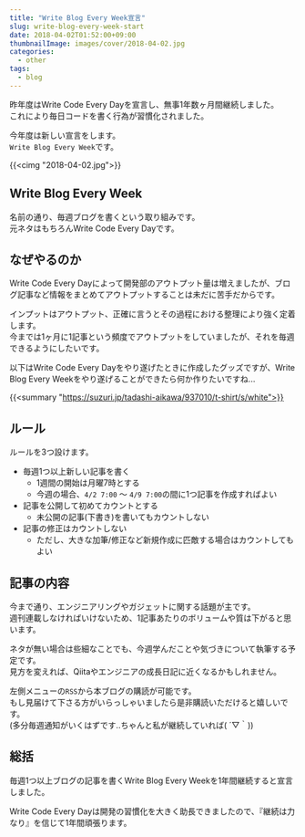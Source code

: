 ```yaml
---
title: "Write Blog Every Week宣言"
slug: write-blog-every-week-start
date: 2018-04-02T01:52:00+09:00
thumbnailImage: images/cover/2018-04-02.jpg
categories:
  - other
tags:
  - blog
---
```


昨年度はWrite Code Every Dayを宣言し、無事1年数ヶ月間継続しました。  
これにより毎日コードを書く行為が習慣化されました。

今年度は新しい宣言をします。  
`Write Blog Every Week`です。

<!--more-->

{{<cimg "2018-04-02.jpg">}}

<!--toc-->


Write Blog Every Week
---------------------

名前の通り、毎週ブログを書くという取り組みです。  
元ネタはもちろんWrite Code Every Dayです。


なぜやるのか
------------

Write Code Every Dayによって開発部のアウトプット量は増えましたが、ブログ記事など情報をまとめてアウトプットすることは未だに苦手だからです。

インプットはアウトプット、正確に言うとその過程における整理により強く定着します。  
今までは1ヶ月に1記事という頻度でアウトプットをしていましたが、それを毎週できるようにしたいです。

以下はWrite Code Every Dayをやり遂げたときに作成したグッズですが、Write Blog Every Weekをやり遂げることができたら何か作りたいですね...

{{<summary "https://suzuri.jp/tadashi-aikawa/937010/t-shirt/s/white">}}


ルール
------

ルールを3つ設けます。

* 毎週1つ以上新しい記事を書く
  * 1週間の開始は月曜7時とする
  * 今週の場合、`4/2 7:00` ～ `4/9 7:00`の間に1つ記事を作成すればよい
* 記事を公開して初めてカウントとする
  * 未公開の記事(下書き)を書いてもカウントしない
* 記事の修正はカウントしない
  * ただし、大きな加筆/修正など新規作成に匹敵する場合はカウントしてもよい


記事の内容
----------

今まで通り、エンジニアリングやガジェットに関する話題が主です。  
週刊連載しなければいけないため、1記事あたりのボリュームや質は下がると思います。

ネタが無い場合は些細なことでも、今週学んだことや気づきについて執筆する予定です。  
見方を変えれば、Qiitaやエンジニアの成長日記に近くなるかもしれません。

左側メニューの`RSS`から本ブログの購読が可能です。  
もし見届けて下さる方がいらっしゃいましたら是非購読いただけると嬉しいです。  
(多分毎週通知がいくはずです..ちゃんと私が継続していれば( ´▽｀))


総括
----

毎週1つ以上ブログの記事を書くWrite Blog Every Weekを1年間継続すると宣言しました。

Write Code Every Dayは開発の習慣化を大きく助長できましたので、『継続は力なり』を信じて1年間頑張ります。

